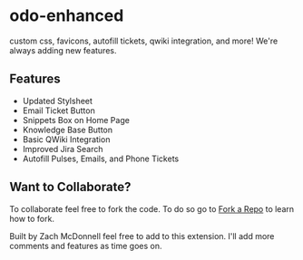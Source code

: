 # odo-enhanced
custom css, favicons, autofill tickets, qwiki integration, and more! We're always adding new features.

## Features

* Updated Stylsheet
* Email Ticket Button
* Snippets Box on Home Page
* Knowledge Base Button
* Basic QWiki Integration
* Improved Jira Search
* Autofill Pulses, Emails, and Phone Tickets

## Want to Collaborate?

To collaborate feel free to fork the code. To do so go to [Fork a Repo](https://help.github.com/articles/fork-a-repo/) to learn how to fork.

Built by Zach McDonnell feel free to add to this extension. I'll add more comments and features as time goes on.


